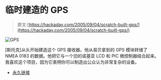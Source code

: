 # 临时建造的 GPS

> 原文:[https://hackaday.com/2005/09/04/scratch-built-gps/](https://hackaday.com/2005/09/04/scratch-built-gps/)

![GPS](../Images/8a680b74c757580a863a5c675129b63d.png)

[斯托克]从头开始建造这个 GPS 接收器。他从易贝拿到的 GPS 模块转储了 NMEA 0183 的数据。他把它与一个旧的诺基亚 LCD 和 PIC 微控制器结合起来。我喜欢这个项目，因为它表明你可以制造出公众认为非常复杂的设备。

*   [永久链接](http://www.mhd.miun.se/~stok/ghetto-gps/)